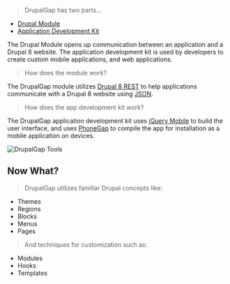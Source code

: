 > DrupalGap has two parts...

 - [Drupal Module](https://drupal.org/project/drupalgap)
 - [Application Development Kit](https://github.com/signalpoint/DrupalGap)

The Drupal Module opens up communication between an application and a Drupal 8 website. The application development kit is used by developers to create custom mobile applications, and web applications.

> How does the module work?

The DrupalGap module utilizes [Drupal 8 REST](https://www.drupal.org/documentation/modules/rest) to help applications communicate with a Drupal 8 website using [JSON](http://www.json.org/).

> How does the app development kit work?

The DrupalGap application development kit uses [jQuery Mobile](http://jquerymobile.com/) to build the user interface, and uses [PhoneGap](http://phonegap.com) to compile the app for installation as a mobile application on devices.

![DrupalGap Tools](http://drupalgap.org/sites/default/files/drupalgap-tools_0.png)

## Now What?

> DrupalGap utilizes familiar Drupal concepts like:

- Themes
- Regions
- Blocks
- Menus
- Pages

> And techniques for customization such as:

- Modules
- Hooks
- Templates
